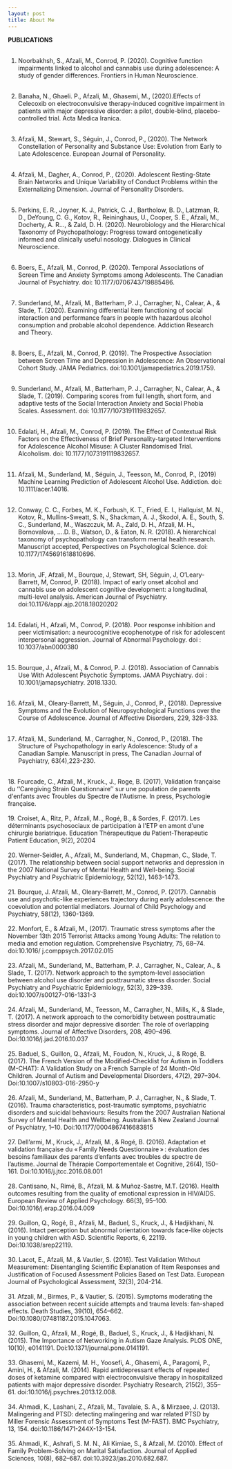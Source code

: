 ```yaml
---
layout: post
title: About Me
---
```


<b>PUBLICATIONS</b><br><br>
1.	Noorbakhsh, S., Afzali, M., Conrod, P. (2020). Cognitive function impairments linked to alcohol and cannabis use during adolescence: A study of gender differences. Frontiers in Human Neuroscience.<br><br>

2.	Banaha, N., Ghaeli. P., Afzali, M., Ghasemi, M., (2020).Effects of Celecoxib on electroconvulsive therapy-induced cognitive impairment in patients with major depressive disorder: a pilot, double-blind, placebo-controlled trial. Acta Medica Iranica. <br><br>

3.	Afzali, M., Stewart, S., Séguin, J., Conrod, P., (2020). The Network Constellation of Personality and Substance Use: Evolution from Early to Late Adolescence. European Journal of Personality.<br><br>

4.	Afzali, M., Dagher, A., Conrod, P., (2020). Adolescent Resting-State Brain Networks and Unique Variability of Conduct Problems within the Externalizing Dimension. Journal of Personality Disorders.<br><br>

5.	Perkins, E. R., Joyner, K. J., Patrick, C. J., Bartholow, B. D., Latzman, R. D., DeYoung, C. G., Kotov, R., Reininghaus, U., Cooper, S. E., Afzali, M., Docherty, A. R…, & Zald, D. H. (2020). Neurobiology and the Hierarchical Taxonomy of Psychopathology: Progress toward ontogenetically informed and clinically useful nosology. Dialogues in Clinical Neuroscience.<br><br>

6.	Boers, E., Afzali, M., Conrod, P. (2020). Temporal Associations of Screen Time and Anxiety Symptoms among Adolescents. The Canadian Journal of Psychiatry. doi: 10.1177/0706743719885486.<br><br>

7.	Sunderland, M., Afzali, M., Batterham, P. J., Carragher, N., Calear, A., & Slade, T. (2020). Examining differential item functioning of social interaction and performance fears in people with hazardous alcohol consumption and probable alcohol dependence. Addiction Research and Theory.<br><br>

8.	Boers, E., Afzali, M., Conrod, P. (2019). The Prospective Association between Screen Time and Depression in Adolescence: An Observational Cohort Study. JAMA Pediatrics. doi:10.1001/jamapediatrics.2019.1759.<br><br>

9.	Sunderland, M., Afzali, M., Batterham, P. J., Carragher, N., Calear, A., & Slade, T. (2019). Comparing scores from full length, short form, and adaptive tests of the Social Interaction Anxiety and Social Phobia Scales. Assessment. doi: 10.1177/1073191119832657.<br><br>

10.	Edalati, H., Afzali, M., Conrod, P. (2019). The Effect of Contextual Risk Factors on the Effectiveness of Brief Personality-targeted Interventions for Adolescence Alcohol Misuse: A Cluster Randomised Trial. Alcoholism. doi: 10.1177/1073191119832657.<br><br>

11.	Afzali, M., Sunderland, M., Séguin, J., Teesson, M., Conrod, P., (2019) Machine Learning Prediction of Adolescent Alcohol Use. Addiction. doi: 10.1111/acer.14016.<br><br>

12.	Conway, C. C., Forbes, M. K., Forbush, K. T., Fried, E. I., Hallquist, M. N., Kotov, R., Mullins-Sweatt, S. N., Shackman, A. J., Skodol, A. E., South, S. C., Sunderland, M., Waszczuk, M. A., Zald, D. H., Afzali, M. H., Bornovalova, ….D. B., Watson, D., & Eaton, N. R. (2018). A hierarchical taxonomy of psychopathology can transform mental health research. Manuscript accepted, Perspectives on Psychological Science. doi: 10.1177/1745691618810696.<br><br>

13.	Morin, JF, Afzali, M., Bourque, J, Stewart, SH, Séguin, J, O’Leary-Barrett, M, Conrod, P. (2018). Impact of early onset alcohol and cannabis use on adolescent cognitive development: a longitudinal, multi-level analysis. American Journal of Psychiatry. doi:10.1176/appi.ajp.2018.18020202<br><br>

14.	Edalati, H., Afzali, M., Conrod, P. (2018). Poor response inhibition and peer victimisation: a neurocognitive ecophenotype of risk for adolescent interpersonal aggression. Journal of Abnormal Psychology. doi : 10.1037/abn0000380<br><br>

15.	Bourque, J., Afzali, M., & Conrod, P. J. (2018). Association of Cannabis Use With Adolescent Psychotic Symptoms. JAMA Psychiatry. doi : 10.1001/jamapsychiatry. 2018.1330. <br><br>

16.	Afzali, M., Oleary-Barrett, M., Séguin, J., Conrod, P., (2018). Depressive Symptoms and the Evolution of Neuropsychological Functions over the Course of Adolescence. Journal of Affective Disorders, 229, 328-333.<br><br>

17.	Afzali, M., Sunderland, M., Carragher, N., Conrod, P., (2018). The Structure of Psychopathology in early Adolescence: Study of a Canadian Sample. Manuscript in press, The Canadian Journal of Psychiatry, 63(4),223-230. <br>
<br>
18.	Fourcade, C., Afzali, M., Kruck., J., Roge, B. (2017), Validation française du ‘‘Caregiving Strain Questionnaire’’ sur une population de parents d'enfants avec Troubles du Spectre de l'Autisme. In press, Psychologie française.<br>
<br>
19.	Croiset, A., Ritz, P., Afzali, M.., Rogé, B., & Sordes, F. (2017). Les déterminants psychosociaux de participation à l'ETP en amont d'une chirurgie bariatrique. Education Thérapeutique du Patient-Therapeutic Patient Education, 9(2), 20204<br>
<br>
20.	Werner-Seidler, A., Afzali, M., Sunderland, M., Chapman, C., Slade, T. (2017). The relationship between social support networks and depression in the 2007 National Survey of Mental Health and Well-being. Social Psychiatry and Psychiatric Epidemiology, 52(12), 1463-1473.<br>
<br>
21.	Bourque, J. Afzali, M., Oleary-Barrett, M., Conrod, P. (2017). Cannabis use and psychotic-like experiences trajectory during early adolescence: the coevolution and potential mediators. Journal of Child Psychology and Psychiatry, 58(12), 1360-1369.<br>
<br>
22.	Monfort, E., & Afzali, M., (2017). Traumatic stress symptoms after the November 13th 2015 Terrorist Attacks among Young Adults: The relation to media and emotion regulation. Comprehensive Psychiatry, 75, 68–74. doi:10.1016/ j.comppsych.2017.02.015<br>
<br>
23.	Afzali, M., Sunderland, M., Batterham, P. J., Carragher, N., Calear, A., & Slade, T. (2017). Network approach to the symptom-level association between alcohol use disorder and posttraumatic stress disorder. Social Psychiatry and Psychiatric Epidemiology, 52(3), 329–339.  doi:10.1007/s00127-016-1331-3<br>
<br>
24.	Afzali, M., Sunderland, M., Teesson, M., Carragher, N., Mills, K., & Slade, T. (2017). A network approach to the comorbidity between posttraumatic stress disorder and major depressive disorder: The role of overlapping symptoms. Journal of Affective Disorders, 208, 490–496. Doi:10.1016/j.jad.2016.10.037<br>
<br>
25.	Baduel, S., Guillon, Q., Afzali, M., Foudon, N., Kruck, J., & Rogé, B. (2017). The French Version of the Modified-Checklist for Autism in Toddlers (M-CHAT): A Validation Study on a French Sample of 24 Month-Old Children. Journal of Autism and Developmental Disorders, 47(2), 297–304. Doi:10.1007/s10803-016-2950-y<br>
<br>
26.	Afzali, M., Sunderland, M., Batterham, P. J., Carragher, N., & Slade, T. (2016). Trauma characteristics, post-traumatic symptoms, psychiatric disorders and suicidal behaviours: Results from the 2007 Australian National Survey of Mental Health and Wellbeing. Australian & New Zealand Journal of Psychiatry, 1–10. Doi:10.1177/0004867416683815<br>
<br>
27.	Dell’armi, M., Kruck, J., Afzali, M., & Rogé, B. (2016). Adaptation et validation française du « Family Needs Questionnaire » : évaluation des besoins familiaux des parents d’enfants avec troubles du spectre de l’autisme. Journal de Thérapie Comportementale et Cognitive, 26(4), 150–161. Doi:10.1016/j.jtcc.2016.08.001<br>
<br>
28.	Cantisano, N., Rimé, B., Afzali, M. & Muñoz-Sastre, M.T. (2016). Health outcomes resulting from the quality of emotional expression in HIV/AIDS. European Review of Applied Psychology. 66(3), 95–100. Doi:10.1016/j.erap.2016.04.009<br>
<br>
29.	Guillon, Q., Rogé, B., Afzali, M., Baduel, S., Kruck, J., & Hadjikhani, N. (2016). Intact perception but abnormal orientation towards face-like objects in young children with ASD. Scientific Reports, 6, 22119. Doi:10.1038/srep22119.<br>
<br>
30.	Lacot, E., Afzali, M., & Vautier, S. (2016). Test Validation Without Measurement: Disentangling Scientific Explanation of Item Responses and Justification of Focused Assessment Policies Based on Test Data. European Journal of Psychological Assessment, 32(3), 204-214.<br>
<br>
31.	Afzali, M., Birmes, P., & Vautier, S. (2015). Symptoms moderating the association between recent suicide attempts and trauma levels: fan-shaped effects. Death Studies, 39(10), 654–662. Doi:10.1080/07481187.2015.1047063.<br>
<br>
32.	Guillon, Q., Afzali, M., Rogé, B., Baduel, S., Kruck, J., & Hadjikhani, N. (2015). The Importance of Networking in Autism Gaze Analysis. PLOS ONE, 10(10), e0141191. Doi:10.1371/journal.pone.0141191.<br>
<br>
33.	Ghasemi, M., Kazemi, M. H., Yoosefi, A., Ghasemi, A., Paragomi, P., Amini, H., & Afzali, M. (2014). Rapid antidepressant effects of repeated doses of ketamine compared with electroconvulsive therapy in hospitalized patients with major depressive disorder. Psychiatry Research, 215(2), 355–61. doi:10.1016/j.psychres.2013.12.008.<br>
<br>
34.	Ahmadi, K., Lashani, Z., Afzali, M., Tavalaie, S. A., & Mirzaee, J. (2013). Malingering and PTSD: detecting malingering and war related PTSD by Miller Forensic Assessment of Symptoms Test (M-FAST). BMC Psychiatry, 13, 154. doi:10.1186/1471-244X-13-154.<br>
<br>
35.	Ahmadi, K., Ashrafi, S. M. N., Ali Kimiae, S., & Afzali, M. (2010). Effect of Family Problem-Solving on Marital Satisfaction. Journal of Applied Sciences, 10(8), 682–687. doi:10.3923/jas.2010.682.687.<br>
</p>
